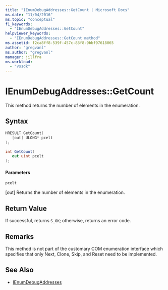 ```yaml
---
title: "IEnumDebugAddresses::GetCount | Microsoft Docs"
ms.date: "11/04/2016"
ms.topic: "conceptual"
f1_keywords:
  - "IEnumDebugAddresses::GetCount"
helpviewer_keywords:
  - "IEnumDebugAddresses::GetCount method"
ms.assetid: f2ca8ff8-539f-457c-83f8-9bbf97618065
author: "gregvanl"
ms.author: "gregvanl"
manager: jillfra
ms.workload:
  - "vssdk"
---
```

# IEnumDebugAddresses::GetCount
This method returns the number of elements in the enumeration.

## Syntax

```cpp
HRESULT GetCount(
   [out] ULONG* pcelt
);
```

```csharp
int GetCount(
   out uint pcelt
);
```

#### Parameters
 `pcelt`

 [out] Returns the number of elements in the enumeration.

## Return Value
 If successful, returns `S_OK`; otherwise, returns an error code.

## Remarks
 This method is not part of the customary COM enumeration interface which specifies that only Next, Clone, Skip, and Reset need to be implemented.

## See Also
- [IEnumDebugAddresses](../../../extensibility/debugger/reference/ienumdebugaddresses.md)